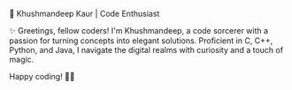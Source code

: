 

🚀 Khushmandeep Kaur | Code Enthusiast

✨ Greetings, fellow coders! I'm Khushmandeep, a code sorcerer with a passion for turning concepts into elegant solutions. Proficient in C, C++, Python, and Java, I navigate the digital realms with curiosity and a touch of magic.

Happy coding! 🚀✨
